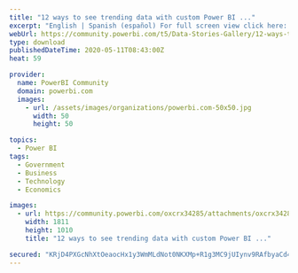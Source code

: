 ```yaml
---
title: "12 ways to see trending data with custom Power BI ..."
excerpt: "English | Spanish (español) For full screen view click here: https://bit.ly/2xRqNti Para verlo en pantalla completa click aquí:"
webUrl: https://community.powerbi.com/t5/Data-Stories-Gallery/12-ways-to-see-trending-data-with-custom-Power-BI-visuals/m-p/1084406
type: download
publishedDateTime: 2020-05-11T08:43:00Z
heat: 59

provider:
  name: PowerBI Community
  domain: powerbi.com
  images:
    - url: /assets/images/organizations/powerbi.com-50x50.jpg
      width: 50
      height: 50

topics:
  - Power BI
tags:
  - Government
  - Business
  - Technology
  - Economics

images:
  - url: https://community.powerbi.com/oxcrx34285/attachments/oxcrx34285/DataStoriesGallery/3927/1/line%202.jpg
    width: 1811
    height: 1010
    title: "12 ways to see trending data with custom Power BI ..."

secured: "KRjD4PXGcNhXtOeaocHx1y3WmMLdNot0NKXMp+R1g3MC9jUIynv9RAfbyaCd4SBofZh69uvMMWrrPv/bkCv4tKpRmxFCGiWEN2fK3X505jvJok9Pctz39ASj1vumz6ZBS91vjJQgtnfUED0D1fhydiTUu8IjOpqQ1RiQRvEkvR43w6Id2XLQ8qEqQcIq3VtPoRIcDjHdIN4yPLtC0KIG2wcHTBv1oXxw8H2mN3ifJX0k3EC/X/hPIis2xSO7Jl420ZuPxFyfrnriqQhQtmsk76pH8jBQNUoVgP3Z/53SgBtDylR4pGk3uQ7Nm3Lz1/JFLoSWNJ2USiPp0MLq6XKtw8pComQ5qa0e5JHQSe+ThdzeDCgksDQEIUNBQ5jskOMI;HXyRTYIMLBLRrjMac+kZjA=="
---
```


